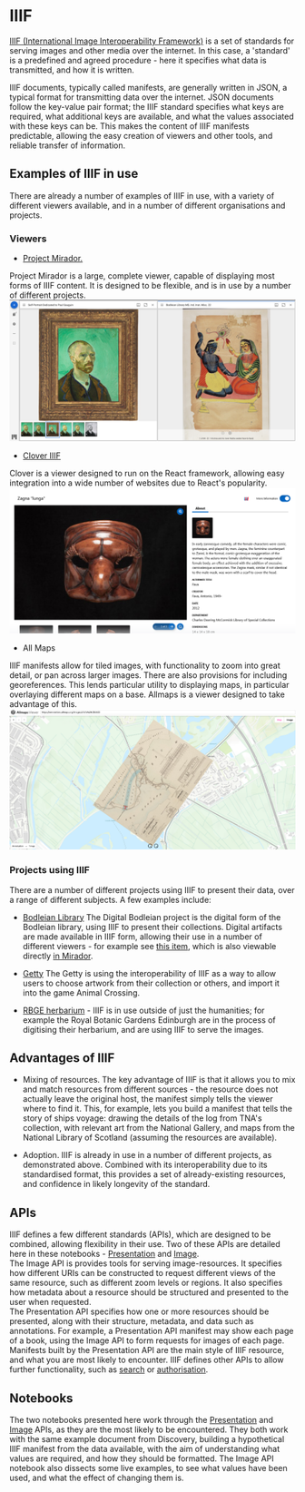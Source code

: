 # IIIF 

[IIIF (International Image Interoperability Framework)](https://iiif.io/) is a set of standards for serving images and other media over the internet. In this case, a 'standard' is a predefined and agreed procedure - here it specifies what data is transmitted, and how it is written. 

IIIF documents, typically called manifests, are generally written in JSON, a typical format for transmitting data over the internet. JSON documents follow the key-value pair format; the IIIF standard specifies what keys are required, what additional keys are available, and what the values associated with these keys can be. This makes the content of IIIF manifests predictable, allowing the easy creation of viewers and other tools, and reliable transfer of information. 


## Examples of IIIF in use

There are already a number of examples of IIIF in use, with a variety of different viewers available, and in a number of different organisations and projects.

### Viewers

- [Project Mirador.](https://projectmirador.org/) 

Project Mirador is a large, complete viewer, capable of displaying most forms of IIIF content. It is designed to be flexible, and is in use by a number of different projects. 
[![Mirador](./images/mirador_example.png)](https://projectmirador.org/)

- [Clover IIIF](https://samvera-labs.github.io/clover-iiif/) 

Clover is a viewer designed to run on the React framework, allowing easy integration into a wide number of websites due to React's popularity. 
[![Clover IIIF](./images/clover_example.png)](https://samvera-labs.github.io/clover-iiif/)

- All Maps

IIIF manifests allow for tiled images, with functionality to zoom into great detail, or pan across larger images. There are also provisions for including georeferences. This lends particular utility to displaying maps, in particular overlaying different maps on a base. Allmaps is a viewer designed to take advantage of this. 
[![All maps](./images/allmaps_example.png)](https://allmaps.org/)


### Projects using IIIF

There are a number of different projects using IIIF to present their data, over a range of different subjects. A few examples include:

- [Bodleian Library]() The Digital Bodleian project is the digital form of the Bodleian library, using IIIF to present their collections. Digital artifacts are made available in IIIF form, allowing their use in a number of different viewers - for example see [this item](https://digital.bodleian.ox.ac.uk/objects/97b469e5-e0f9-459c-871e-ba71c2ad60ae/), which is also viewable directly [in Mirador](https://iiif.bodleian.ox.ac.uk/iiif/mirador/?iiif-content=https://iiif.bodleian.ox.ac.uk/iiif/manifest/97b469e5-e0f9-459c-871e-ba71c2ad60ae.json).

- [Getty](https://experiments.getty.edu/ac-art-generator/) The Getty is using the interoperability of IIIF as a way to allow users to choose artwork from their collection or others, and import it into the game Animal Crossing.

- [RBGE herbarium](https://rbge.org.uk/) - IIIF is in use outside of just the humanities; for example the Royal Botanic Gardens Edinburgh are in the process of digitising their herbarium, and are using IIIF to serve the images. 


## Advantages of IIIF

- Mixing of resources. The key advantage of IIIF is that it allows you to mix and match resources from different sources - the resource does not actually leave the original host, the manifest simply tells the viewer where to find it. This, for example, lets you build a manifest that tells the story of ships voyage: drawing the details of the log from TNA's collection, with relevant art from the National Gallery, and maps from the National Library of Scotland (assuming the resources are available). 

- Adoption. IIIF is already in use in a number of different projects, as demonstrated above. Combined with its interoperability due to its standardised format, this provides a set of already-existing resources, and confidence in likely longevity of the standard.

## APIs

IIIF defines a few different standards (APIs), which are designed to be combined, allowing flexibility in their use. Two of these APIs are detailed here in these notebooks - [Presentation](https://iiif.io/api/presentation/3.0/) and [Image](https://iiif.io/api/image/3.0/).  
The Image API is provides tools for serving image-resources. It specifies how different URIs can be constructed to request different views of the same resource, such as different zoom levels or regions. It also specifies how metadata about a resource should be structured and presented to the user when requested.    
The Presentation API specifies how one or more resources should be presented, along with their structure, metadata, and data such as annotations. For example, a Presentation API manifest may show each page of a book, using the Image API to form requests for images of each page. Manifests built by the Presentation API are the main style of IIIF resource, and what you are most likely to encounter. 
IIIF defines other APIs to allow further functionality, such as [search](https://iiif.io/api/search/2.0/) or [authorisation](https://iiif.io/api/auth/2.0/).

## Notebooks

The two notebooks presented here work through the [Presentation](./presentation_api.ipynb) and [Image](image_api.ipynb) APIs, as they are the most likely to be encountered. They both work with the same example document from Discovery, building a hypothetical IIIF manifest from the data available, with the aim of understanding what values are required, and how they should be formatted. The Image API notebook also dissects some live examples, to see what values have been used, and what the effect of changing them is.
